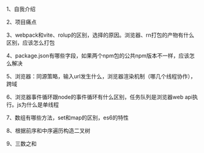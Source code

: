 1、自我介绍

2、项目痛点

3、webpack和vite、rolup的区别，选择的原因。浏览器、rn打包的产物有什么区别，应该怎么打包

4、package.json有哪些字段，如果两个npm包的公共npm版本不一样，应该怎么解决

5、浏览器：同源策略，输入url发生什么，浏览器渲染机制（哪几个线程协作），跨域

6、浏览器事件循环跟node的事件循环有什么区别，任务队列是浏览器web api执行。js为什么是单线程

7、数组有哪些方法，set和map的区别，es6的特性

8、根据前序和中序遍历构造二叉树

9、三数之和